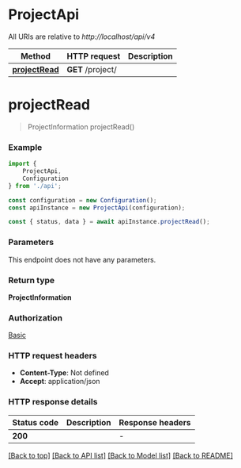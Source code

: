 # ProjectApi

All URIs are relative to *http://localhost/api/v4*

|Method | HTTP request | Description|
|------------- | ------------- | -------------|
|[**projectRead**](#projectread) | **GET** /project/ | |

# **projectRead**
> ProjectInformation projectRead()


### Example

```typescript
import {
    ProjectApi,
    Configuration
} from './api';

const configuration = new Configuration();
const apiInstance = new ProjectApi(configuration);

const { status, data } = await apiInstance.projectRead();
```

### Parameters
This endpoint does not have any parameters.


### Return type

**ProjectInformation**

### Authorization

[Basic](../README.md#Basic)

### HTTP request headers

 - **Content-Type**: Not defined
 - **Accept**: application/json


### HTTP response details
| Status code | Description | Response headers |
|-------------|-------------|------------------|
|**200** |  |  -  |

[[Back to top]](#) [[Back to API list]](../README.md#documentation-for-api-endpoints) [[Back to Model list]](../README.md#documentation-for-models) [[Back to README]](../README.md)

